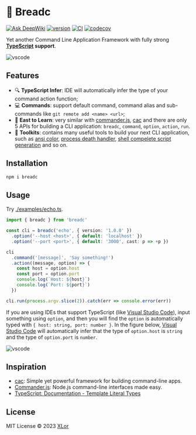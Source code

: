 # 🥪 Breadc

[![Ask DeepWiki](https://deepwiki.com/badge.svg)](https://deepwiki.com/yjl9903/Breadc)
[![version](https://img.shields.io/npm/v/breadc?label=Breadc)](https://www.npmjs.com/package/breadc)
[![CI](https://github.com/yjl9903/Breadc/actions/workflows/ci.yml/badge.svg)](https://github.com/yjl9903/Breadc/actions/workflows/ci.yml)
[![codecov](https://codecov.io/gh/yjl9903/Breadc/branch/main/graph/badge.svg?token=F7PGOG62EF)](https://codecov.io/gh/yjl9903/Breadc)

Yet another Command Line Application Framework with fully strong **[TypeScript](https://www.typescriptlang.org/) support**.

![vscode](https://cdn.jsdelivr.net/gh/yjl9903/Breadc/images/vscode.png)

## Features

+ 🔍 **TypeScript Infer**: IDE will automatically infer the type of your command action function;
+ 💻 **Commands**: support default command, command alias and sub-commands like `git remote add <name> <url>`;
+ 📖 **East to Learn**: very similar with [commander.js](https://github.com/tj/commander.js/), [cac](https://github.com/cacjs/cac) and there are only 5 APIs for building a CLI application: `breadc`, `command`, `option`, `action`, `run`.
+ 🧰 **Toolkits**: contains many useful tools to build your next CLI application, such as [ansi color](https://github.com/yjl9903/Breadc/tree/main/packages/color), [process death handler](https://github.com/yjl9903/Breadc/tree/main/packages/death), [shell compelete script generation](https://github.com/yjl9903/Breadc/tree/main/packages/complete) and so on.

## Installation

```bash
npm i breadc
```

## Usage

Try [./examples/echo.ts](./examples/echo.ts).

```ts
import { breadc } from 'breadc'

const cli = breadc('echo', { version: '1.0.0' })
  .option('--host <host>', { default: 'localhost' })
  .option('--port <port>', { default: '3000', cast: p => +p })

cli
  .command('[message]', 'Say something!')
  .action((message, option) => {
    const host = option.host
    const port = option.port
    console.log(`Host: ${host}`)
    console.log(`Port: ${port}`)
  })

cli.run(process.argv.slice(2)).catch(err => console.error(err))
```

If you are using IDEs that support TypeScript (like [Visual Studio Code](https://code.visualstudio.com/)), input something using `option`, and then you will find the `option` is automatically typed with `{ host: string, port: number }`. In the figure below, [Visual Studio Code](https://code.visualstudio.com/) will automatically infer that the type of `option.host` is `string` and the type of `option.port` is `number`.

![vscode](https://cdn.jsdelivr.net/gh/yjl9903/Breadc/images/vscode.png)

## Inspiration

+ [cac](https://github.com/cacjs/cac): Simple yet powerful framework for building command-line apps.
+ [Commander.js](https://github.com/tj/commander.js): Node.js command-line interfaces made easy.
+ [TypeScript: Documentation - Template Literal Types](https://www.typescriptlang.org/docs/handbook/2/template-literal-types.html)

## License

MIT License © 2023 [XLor](https://github.com/yjl9903)
